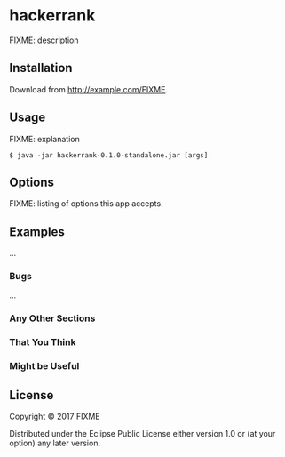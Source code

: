 # hackerrank

FIXME: description

## Installation

Download from http://example.com/FIXME.

## Usage

FIXME: explanation

    $ java -jar hackerrank-0.1.0-standalone.jar [args]

## Options

FIXME: listing of options this app accepts.

## Examples

...

### Bugs

...

### Any Other Sections
### That You Think
### Might be Useful

## License

Copyright © 2017 FIXME

Distributed under the Eclipse Public License either version 1.0 or (at
your option) any later version.
